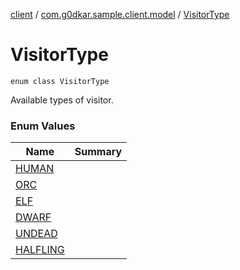 [client](../../index.md) / [com.g0dkar.sample.client.model](../index.md) / [VisitorType](./index.md)

# VisitorType

`enum class VisitorType`

Available types of visitor.

### Enum Values

| Name | Summary |
|---|---|
| [HUMAN](-h-u-m-a-n.md) |  |
| [ORC](-o-r-c.md) |  |
| [ELF](-e-l-f.md) |  |
| [DWARF](-d-w-a-r-f.md) |  |
| [UNDEAD](-u-n-d-e-a-d.md) |  |
| [HALFLING](-h-a-l-f-l-i-n-g.md) |  |

